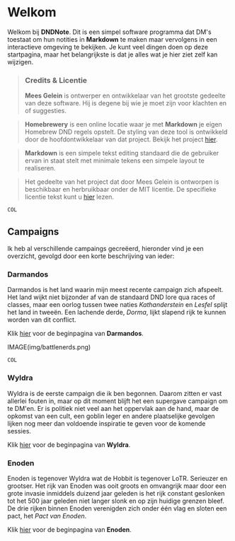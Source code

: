# Welkom
Welkom bij **DNDNote**. Dit is een simpel software programma dat DM's toestaat om hun notities in __Markdown__ te maken maar vervolgens in een interactieve omgeving te bekijken. Je kunt veel dingen doen op deze startpagina, maar het belangrijkste is dat je alles
wat je hier ziet zelf kan wijzigen.

> ### Credits & Licentie
>**Mees Gelein** is ontwerper en ontwikkelaar van het grootste gedeelte van deze software. Hij is degene bij wie je moet zijn voor klachten en of suggesties.

>**Homebrewery** is een online locatie waar je met __Markdown__ je eigen Homebrew DND regels opstelt. De styling van deze tool is ontwikkeld door de hoofdontwikkelaar van dat project. Bekijk het project [hier](www.naturalcrit.com/homebrewery).

>**Markdown** is een simpele tekst editing standaard die de gebruiker ervan in staat stelt met minimale tekens een simpele layout te realiseren.

>Het gedeelte van het project dat door Mees Gelein is ontworpen is beschikbaar en herbruikbaar onder de MIT licentie. De specifieke licentie tekst kunt u [hier](www.github.com/MGelein/dnd-tools/) lezen.



```
COL
```
## Campaigns
Ik heb al verschillende campaings gecreëerd, hieronder vind je een overzicht, gevolgd door een korte beschrijving van ieder:

### Darmandos
Darmandos is het land waarin mijn meest recente campaign zich afspeelt. Het land wijkt niet bijzonder af van de standaard DND lore qua races of classes, maar een oorlog tussen twee naties _Kathanderstein_ en _Lesfel_ splijt het land in tweeën. Een lachende derde, _Dorma_, lijkt slapend rijk te kunnen worden van dit conflict.

Klik [hier](darmandos/index.md) voor de beginpagina van **Darmandos**.

IMAGE(img/battlenerds.png)

```
COL
```

### Wyldra
Wyldra is de eerste campaign die ik ben begonnen. Daarom zitten er vast allerlei fouten in, maar op dit moment blijft het een supergave campaign om te DM'en. Er is politiek niet veel aan het oppervlak aan de hand, maar de opkomst van een cult, een goblin leger en andere plaatselijke gevolgen lijken nog meer dan voldoende inspiratie te geven voor de komende sessies. 

Klik [hier](wyldra/index.md) voor de beginpagina van **Wyldra**.

### Enoden
Enoden is tegenover Wyldra wat de Hobbit is tegenover LoTR. Serieuzer en grootser. Het rijk van Enoden was ooit groots en omvangrijk maar door een grote invasie inmiddels duizend jaar geleden is het rijk constant geslonken tot het 500 jaar geleden niet langer slonk en op zijn huidige grenzen bleef. De drie rijken binnen Enoden verenigden zich onder één vlag en sloten een pact, het _Pact van Enoden_. 

Klik [hier](enoden/index.md) voor de beginpagina van **Enoden**.


